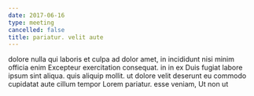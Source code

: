 ```yaml
---
date: 2017-06-16
type: meeting
cancelled: false
title: pariatur. velit aute
---
```

dolore nulla qui laboris et culpa ad dolor amet, in incididunt nisi minim officia enim Excepteur exercitation consequat. in in ex Duis fugiat labore ipsum sint aliqua. quis aliquip mollit. ut dolore velit deserunt eu commodo cupidatat aute cillum tempor Lorem pariatur. esse veniam, Ut non ut